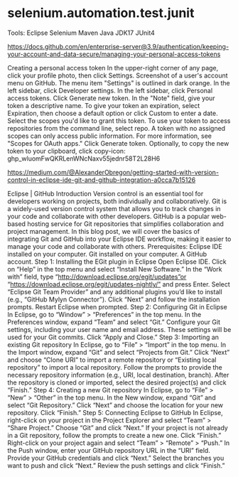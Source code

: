 # selenium.automation.test.junit

Tools:
Eclipse
Selenium
Maven
Java
JDK17 
JUnit4

https://docs.github.com/en/enterprise-server@3.9/authentication/keeping-your-account-and-data-secure/managing-your-personal-access-tokens

Creating a personal access token
In the upper-right corner of any page, click your profile photo, then click Settings.
Screenshot of a user's account menu on GitHub. The menu item "Settings" is outlined in dark orange.
In the left sidebar, click  Developer settings.
In the left sidebar, click Personal access tokens.
Click Generate new token.
In the "Note" field, give your token a descriptive name.
To give your token an expiration, select Expiration, then choose a default option or click Custom to enter a date.
Select the scopes you'd like to grant this token. To use your token to access repositories from the command line, select repo. A token with no assigned scopes can only access public information. For more information, see "Scopes for OAuth apps."
Click Generate token.
Optionally, to copy the new token to your clipboard, click copy-icon:
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


https://medium.com/@AlexanderObregon/getting-started-with-version-control-in-eclipse-ide-git-and-github-integration-a0cca7b15126

Eclipse | GitHub
Introduction
Version control is an essential tool for developers working on projects, both individually and collaboratively. Git is a widely-used version control system that allows you to track changes in your code and collaborate with other developers. GitHub is a popular web-based hosting service for Git repositories that simplifies collaboration and project management.
In this blog post, we will cover the basics of integrating Git and GitHub into your Eclipse IDE workflow, making it easier to manage your code and collaborate with others.
Prerequisites:
Eclipse IDE installed on your computer.
Git installed on your computer.
A GitHub account.
Step 1: Installing the EGit plugin in Eclipse
Open Eclipse IDE.
Click on “Help” in the top menu and select “Install New Software.”
In the “Work with” field, type 
“http://download.eclipse.org/egit/updates”or 
“https://download.eclipse.org/egit/updates-nightly/”
and press Enter.
Select “Eclipse Git Team Provider” and any additional plugins you’d like to install (e.g., “GitHub Mylyn Connector”).
Click “Next” and follow the installation prompts.
Restart Eclipse when prompted.
Step 2: Configuring Git in Eclipse
In Eclipse, go to “Window” > “Preferences” in the top menu.
In the Preferences window, expand “Team” and select “Git.”
Configure your Git settings, including your user name and email address. These settings will be used for your Git commits.
Click “Apply and Close.”
Step 3: Importing an existing Git repository
In Eclipse, go to “File” > “Import” in the top menu.
In the Import window, expand “Git” and select “Projects from Git.”
Click “Next” and choose “Clone URI” to import a remote repository or “Existing local repository” to import a local repository.
Follow the prompts to provide the necessary repository information (e.g., URI, local destination, branch).
After the repository is cloned or imported, select the desired project(s) and click “Finish.”
Step 4: Creating a new Git repository
In Eclipse, go to “File” > “New” > “Other” in the top menu.
In the New window, expand “Git” and select “Git Repository.”
Click “Next” and choose the location for your new repository.
Click “Finish.”
Step 5: Connecting Eclipse to GitHub
In Eclipse, right-click on your project in the Project Explorer and select “Team” > “Share Project.”
Choose “Git” and click “Next.”
If your project is not already in a Git repository, follow the prompts to create a new one.
Click “Finish.”
Right-click on your project again and select “Team” > “Remote” > “Push.”
In the Push window, enter your GitHub repository URL in the “URI” field.
Provide your GitHub credentials and click “Next.”
Select the branches you want to push and click “Next.”
Review the push settings and click “Finish.”
